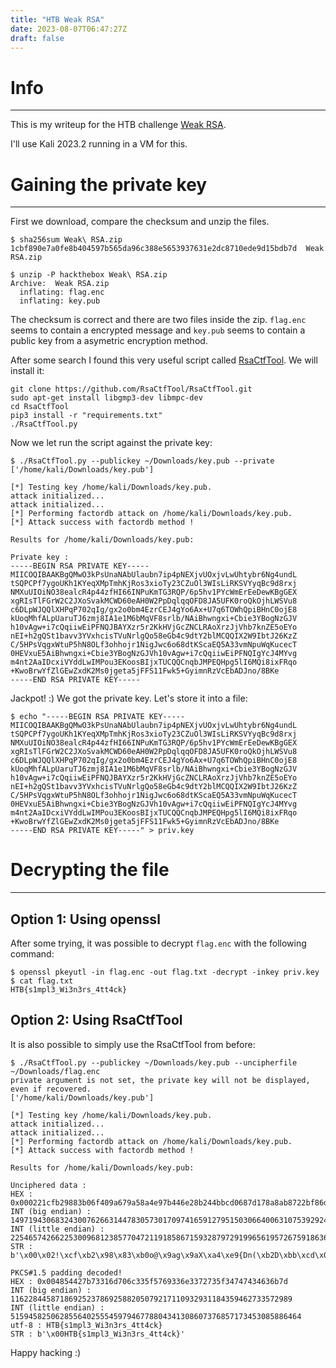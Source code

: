 ```yaml
---
title: "HTB Weak RSA"
date: 2023-08-07T06:47:27Z
draft: false
---
```


# Info
---
This is my writeup for the HTB challenge [Weak RSA](https://app.hackthebox.com/challenges/6).

I'll use Kali 2023.2 running in a VM for this.

# Gaining the private key
---
First we download, compare the checksum and unzip the files.

```
$ sha256sum Weak\ RSA.zip 
1cbf890e7a0fe8b404597b565da96c388e5653937631e2dc8710ede9d15bdb7d  Weak RSA.zip

$ unzip -P hackthebox Weak\ RSA.zip 
Archive:  Weak RSA.zip
  inflating: flag.enc                
  inflating: key.pub 
```
The checksum is correct and there are two files inside the zip. 
`flag.enc` seems to contain a  encrypted message and `key.pub` seems to contain a  public key from a asymetric encryption method.

After some search I found this very useful script called [RsaCtfTool](https://github.com/RsaCtfTool/RsaCtfTool). 
We will install it:
```
git clone https://github.com/RsaCtfTool/RsaCtfTool.git
sudo apt-get install libgmp3-dev libmpc-dev
cd RsaCtfTool
pip3 install -r "requirements.txt"
./RsaCtfTool.py
```

Now we let run the script against the private key:
```
$ ./RsaCtfTool.py --publickey ~/Downloads/key.pub --private
['/home/kali/Downloads/key.pub']

[*] Testing key /home/kali/Downloads/key.pub.
attack initialized...
attack initialized...
[*] Performing factordb attack on /home/kali/Downloads/key.pub.
[*] Attack success with factordb method !

Results for /home/kali/Downloads/key.pub:

Private key :
-----BEGIN RSA PRIVATE KEY-----
MIICOQIBAAKBgQMwO3kPsUnaNAbUlaubn7ip4pNEXjvUOxjvLwUhtybr6Ng4undL
tSQPCPf7ygoUKh1KYeqXMpTmhKjRos3xioTy23CZuOl3WIsLiRKSVYyqBc9d8rxj
NMXuUIOiNO38ealcR4p44zfHI66INPuKmTG3RQP/6p5hv1PYcWmErEeDewKBgGEX
xgRIsTlFGrW2C2JXoSvakMCWD60eAH0W2PpDqlqqOFD8JA5UFK0roQkOjhLWSVu8
c6DLpWJQQlXHPqP702qIg/gx2o0bm4EzrCEJ4gYo6Ax+U7q6TOWhQpiBHnC0ojE8
kUoqMhfALpUaruTJ6zmj8IA1e1M6bMqVF8srlb/NAiBhwngxi+Cbie3YBogNzGJV
h10vAgw+i7cQqiiwEiPFNQJBAYXzr5r2KkHVjGcZNCLRAoXrzJjVhb7knZE5oEYo
nEI+h2gQSt1bavv3YVxhcisTVuNrlgQo58eGb4c9dtY2blMCQQIX2W9IbtJ26KzZ
C/5HPsVqgxWtuP5hN8OLf3ohhojr1NigJwc6o68dtKScaEQ5A33vmNpuWqKucecT
0HEVxuE5AiBhwngxi+Cbie3YBogNzGJVh10vAgw+i7cQqiiwEiPFNQIgYcJ4MYvg
m4nt2AaIDcxiVYddLwIMPou3EKoosBIjxTUCQQCnqbJMPEQHpg5lI6MQi8ixFRqo
+KwoBrwYfZlGEwZxdK2Ms0jgeta5jFFS11Fwk5+GyimnRzVcEbADJno/8BKe
-----END RSA PRIVATE KEY-----
```

Jackpot! :) We got the private key. Let's store it into a file:

```
$ echo "-----BEGIN RSA PRIVATE KEY-----                           
MIICOQIBAAKBgQMwO3kPsUnaNAbUlaubn7ip4pNEXjvUOxjvLwUhtybr6Ng4undL
tSQPCPf7ygoUKh1KYeqXMpTmhKjRos3xioTy23CZuOl3WIsLiRKSVYyqBc9d8rxj
NMXuUIOiNO38ealcR4p44zfHI66INPuKmTG3RQP/6p5hv1PYcWmErEeDewKBgGEX
xgRIsTlFGrW2C2JXoSvakMCWD60eAH0W2PpDqlqqOFD8JA5UFK0roQkOjhLWSVu8
c6DLpWJQQlXHPqP702qIg/gx2o0bm4EzrCEJ4gYo6Ax+U7q6TOWhQpiBHnC0ojE8
kUoqMhfALpUaruTJ6zmj8IA1e1M6bMqVF8srlb/NAiBhwngxi+Cbie3YBogNzGJV
h10vAgw+i7cQqiiwEiPFNQJBAYXzr5r2KkHVjGcZNCLRAoXrzJjVhb7knZE5oEYo
nEI+h2gQSt1bavv3YVxhcisTVuNrlgQo58eGb4c9dtY2blMCQQIX2W9IbtJ26KzZ
C/5HPsVqgxWtuP5hN8OLf3ohhojr1NigJwc6o68dtKScaEQ5A33vmNpuWqKucecT
0HEVxuE5AiBhwngxi+Cbie3YBogNzGJVh10vAgw+i7cQqiiwEiPFNQIgYcJ4MYvg
m4nt2AaIDcxiVYddLwIMPou3EKoosBIjxTUCQQCnqbJMPEQHpg5lI6MQi8ixFRqo
+KwoBrwYfZlGEwZxdK2Ms0jgeta5jFFS11Fwk5+GyimnRzVcEbADJno/8BKe
-----END RSA PRIVATE KEY-----" > priv.key

```

# Decrypting the file
---
## Option 1: Using openssl
After some trying, it was possible to decrypt `flag.enc` with the following command:

```
$ openssl pkeyutl -in flag.enc -out flag.txt -decrypt -inkey priv.key
$ cat flag.txt 
HTB{s1mpl3_Wi3n3rs_4tt4ck}
```

## Option 2: Using RsaCtfTool
It is also possible to simply use the RsaCtfTool from before:
```
$ ./RsaCtfTool.py --publickey ~/Downloads/key.pub --uncipherfile ~/Downloads/flag.enc 
private argument is not set, the private key will not be displayed, even if recovered.
['/home/kali/Downloads/key.pub']

[*] Testing key /home/kali/Downloads/key.pub.
attack initialized...
attack initialized...
[*] Performing factordb attack on /home/kali/Downloads/key.pub.
[*] Attack success with factordb method !

Results for /home/kali/Downloads/key.pub:

Unciphered data :
HEX : 0x000221cfb29883b06f409a679a58a4e97b446e28b244bbcd0687d178a8ab8722bf86da06a62e042c892d2921b336571e9ff7ac9d89ba90512bac4cfb8d7e4a3901bbccf5dfac01b27bddd35f1ca55344a75943df9a18eadb344cf7cf55fa0baa7005bfe32f41004854427b73316d706c335f5769336e3372735f34747434636b7d
INT (big endian) : 1497194306832430076266314478305730170974165912795150306640063107539292495904192020114449824357438113183764256783752233913408135242464239912689425668318419718061442061010640167802145162377597484106658670422900749326253337728846324798012274989739031662527650589811318528908253458824763561374522387177140349821
INT (little endian) : 22546574266225300968123857704721191858671593287972919965619572675918636257464402082642870677657579044805501825719744981953609630743396909394906721219496019830622451770590549653716476856077849644487076110495020954617170743371827481017047908786316114794508942268154434710618690751442928771926238749045133355844096
STR : b'\x00\x02!\xcf\xb2\x98\x83\xb0o@\x9ag\x9aX\xa4\xe9{Dn(\xb2D\xbb\xcd\x06\x87\xd1x\xa8\xab\x87"\xbf\x86\xda\x06\xa6.\x04,\x89-)!\xb36W\x1e\x9f\xf7\xac\x9d\x89\xba\x90Q+\xacL\xfb\x8d~J9\x01\xbb\xcc\xf5\xdf\xac\x01\xb2{\xdd\xd3_\x1c\xa5SD\xa7YC\xdf\x9a\x18\xea\xdb4L\xf7\xcfU\xfa\x0b\xaap\x05\xbf\xe3/A\x00HTB{s1mpl3_Wi3n3rs_4tt4ck}'

PKCS#1.5 padding decoded!
HEX : 0x004854427b73316d706c335f5769336e3372735f34747434636b7d
INT (big endian) : 116228445871869252378692588205079217110932931184359462733572989
INT (little endian) : 51594582506285564025554597946778804341308607376857173453085886464
utf-8 : HTB{s1mpl3_Wi3n3rs_4tt4ck}
STR : b'\x00HTB{s1mpl3_Wi3n3rs_4tt4ck}'
```
Happy hacking :)
